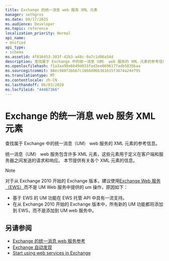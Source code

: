 ```yaml
---
title: Exchange 的统一消息 web 服务 XML 元素
manager: sethgros
ms.date: 09/17/2015
ms.audience: Developer
ms.topic: reference
localization_priority: Normal
api_name:
- Unified
api_type:
- schema
ms.assetid: 4f816453-383f-42b3-a48c-9a7c1d86a54d
description: 查找属于 Exchange 中的统一消息（UM） web 服务的 XML 元素的参考信息。
ms.openlocfilehash: f1a3aa99a6649d033fad3ee0696177adb5835baa
ms.sourcegitcommit: 88ec988f2bb67c1866d06b361615f3674a24e795
ms.translationtype: MT
ms.contentlocale: zh-CN
ms.lasthandoff: 06/03/2020
ms.locfileid: "44467366"
---
```

# <a name="unified-messaging-web-service-xml-elements-for-exchange"></a>Exchange 的统一消息 web 服务 XML 元素

查找属于 Exchange 中的统一消息（UM） web 服务的 XML 元素的参考信息。
  
统一消息（UM） web 服务包含许多 XML 元素，这些元素用于定义在客户端和服务器之间发送的请求和响应。 本节提供有关各个 XML 元素的信息。
  
> [!NOTE]
> 对于从 Exchange 2010 开始的 Exchange 版本，建议使用[Exchange Web 服务（EWS）](https://msdn.microsoft.com/library/60285497-0c4e-4e51-84e1-34dd6d89a5d8%28Office.15%29.aspx)而不是 UM Web 服务中提供的 um 操作，原因如下： 
> - 基于 EWS 的 UM 功能在 EWS 托管 API 中具有一流支持。 
> - 在从 Exchange 2010 开始的 Exchange 版本中，所有新的 UM 功能都将添加到 EWS，而不是添加到 UM web 服务中。 
  
## <a name="see-also"></a>另请参阅

- [Exchange 的统一消息 web 服务参考](unified-messaging-web-service-reference-for-exchange.md)
- [Exchange 自动发现](../exchange-web-services/autodiscover-for-exchange.md)
- [Start using web services in Exchange](../exchange-web-services/start-using-web-services-in-exchange.md)
    

